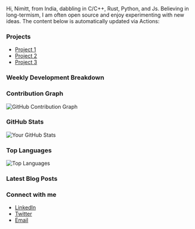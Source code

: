 Hi, Nimitt,  from India, dabbling in C/C++, Rust, Python, and Js. Believing in long-termism, I am often open source and enjoy experimenting with new ideas. The content below is automatically updated via Actions:

### Projects
- [Project 1]()
- [Project 2](link)
- [Project 3](link)

### Weekly Development Breakdown
<!--START_SECTION:waka-->
<!--END_SECTION:waka-->

### Contribution Graph
![GitHub Contribution Graph](https://activity-graph.herokuapp.com/graph?username=Nimittxo&theme=github)

### GitHub Stats
![Your GitHub Stats](https://github-readme-stats.vercel.app/api?username=Nimittxo&show_icons=true&hide_border=true)

### Top Languages
![Top Languages](https://github-readme-stats.vercel.app/api/top-langs/?username=Nimittxo&layout=compact)

### Latest Blog Posts
<!-- BLOG-POST-LIST:START -->
<!-- BLOG-POST-LIST:END -->

### Connect with me
- [LinkedIn](your-linkedin-link)
- [Twitter](your-twitter-link)
- [Email](your-email-link)
